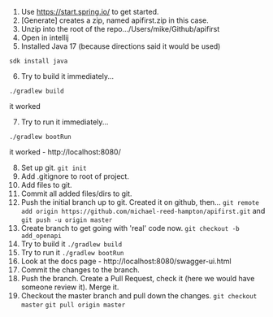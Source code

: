 1. Use https://start.spring.io/ to get started.
2. [Generate] creates a zip, named apifirst.zip in this case.
3. Unzip into the root of the repo.../Users/mike/Github/apifirst
4. Open in intellij
5. Installed Java 17 (because directions said it would be used)

`sdk install java`

6. Try to build it immediately...

`./gradlew build`

it worked

7. Try to run it immediately...

`./gradlew bootRun`

it worked - http://localhost:8080/

8.  Set up git.
    `git init`
9.  Add .gitignore to root of project.
10. Add files to git.
11. Commit all added files/dirs to git.
12. Push the initial branch up to git.  Created it on github, then...
    `git remote add origin https://github.com/michael-reed-hampton/apifirst.git`
    and
    `git push -u origin master`
13. Create branch to get going with 'real' code now. `git checkout -b add_openapi`
14. Try to build it `./gradlew build`
15. Try to run it `./gradlew bootRun`
16.  Look at the docs page - http://localhost:8080/swagger-ui.html
17.  Commit the changes to the branch.
18.  Push the branch.  Create a Pull Request, check it (here we would have someone review it).  Merge it.
19.  Checkout the master branch and pull down the changes.
     `git checkout master`
     `git pull origin master`
     


